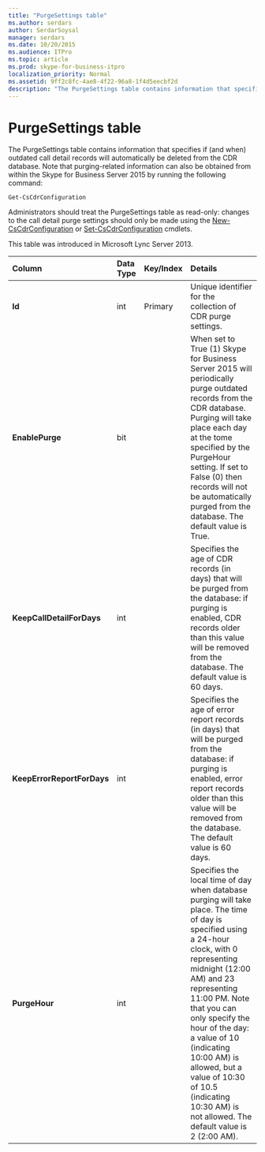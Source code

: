 ```yaml
---
title: "PurgeSettings table"
ms.author: serdars
author: SerdarSoysal
manager: serdars
ms.date: 10/20/2015
ms.audience: ITPro
ms.topic: article
ms.prod: skype-for-business-itpro
localization_priority: Normal
ms.assetid: 9ff2c8fc-4ae8-4f22-96a8-1f4d5eecbf2d
description: "The PurgeSettings table contains information that specifies if (and when) outdated call detail records will automatically be deleted from the CDR database. Note that purging-related information can also be obtained from within the Skype for Business Server 2015 by running the following command:"
---
```


# PurgeSettings table
 
The PurgeSettings table contains information that specifies if (and when) outdated call detail records will automatically be deleted from the CDR database. Note that purging-related information can also be obtained from within the Skype for Business Server 2015 by running the following command:
  
```
Get-CsCdrConfiguration
```

Administrators should treat the PurgeSettings table as read-only: changes to the call detail purge settings should only be made using the [New-CsCdrConfiguration](https://docs.microsoft.com/powershell/module/skype/new-cscdrconfiguration?view=skype-ps) or [Set-CsCdrConfiguration](https://docs.microsoft.com/powershell/module/skype/set-cscdrconfiguration?view=skype-ps) cmdlets.
  
This table was introduced in Microsoft Lync Server 2013.
  
|**Column**|**Data Type**|**Key/Index**|**Details**|
|:-----|:-----|:-----|:-----|
|**Id** <br/> |int  <br/> |Primary  <br/> |Unique identifier for the collection of CDR purge settings.  <br/> |
|**EnablePurge** <br/> |bit  <br/> ||When set to True (1) Skype for Business Server 2015 will periodically purge outdated records from the CDR database. Purging will take place each day at the tome specified by the PurgeHour setting. If set to False (0) then records will not be automatically purged from the database. The default value is True.  <br/> |
|**KeepCallDetailForDays** <br/> |int  <br/> ||Specifies the age of CDR records (in days) that will be purged from the database: if purging is enabled, CDR records older than this value will be removed from the database. The default value is 60 days.  <br/> |
|**KeepErrorReportForDays** <br/> |int  <br/> ||Specifies the age of error report records (in days) that will be purged from the database: if purging is enabled, error report records older than this value will be removed from the database. The default value is 60 days.  <br/> |
|**PurgeHour** <br/> |int  <br/> ||Specifies the local time of day when database purging will take place. The time of day is specified using a 24-hour clock, with 0 representing midnight (12:00 AM) and 23 representing 11:00 PM. Note that you can only specify the hour of the day: a value of 10 (indicating 10:00 AM) is allowed, but a value of 10:30 of 10.5 (indicating 10:30 AM) is not allowed. The default value is 2 (2:00 AM).  <br/> |
   

